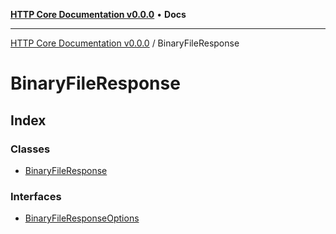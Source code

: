 [**HTTP Core Documentation v0.0.0**](../README.md) • **Docs**

***

[HTTP Core Documentation v0.0.0](../modules.md) / BinaryFileResponse

# BinaryFileResponse

## Index

### Classes

- [BinaryFileResponse](classes/BinaryFileResponse.md)

### Interfaces

- [BinaryFileResponseOptions](interfaces/BinaryFileResponseOptions.md)
